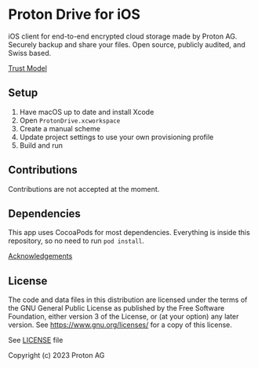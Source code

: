 # Proton Drive for iOS

iOS client for end-to-end encrypted cloud storage made by Proton AG. Securely backup and share your files. Open source, publicly audited, and Swiss based.

[Trust Model](ProtonDrive-iOS/TRUSTMODEL.md)

## Setup

1. Have macOS up to date and install Xcode
2. Open `ProtonDrive.xcworkspace`
3. Create a manual scheme
4. Update project settings to use your own provisioning profile
5. Build and run

## Contributions

Contributions are not accepted at the moment.

## Dependencies

This app uses CocoaPods for most dependencies. Everything is inside this repository, so no need to run `pod install`.

[Acknowledgements](ProtonDrive-iOS/ProtonDrive/Acknowledgements.markdown)

## License

The code and data files in this distribution are licensed under the terms of the GNU General Public License as published by the Free Software Foundation, either version 3 of the License, or (at your option) any later version. See <https://www.gnu.org/licenses/> for a copy of this license.

See [LICENSE](LICENSE) file

Copyright (c) 2023 Proton AG
